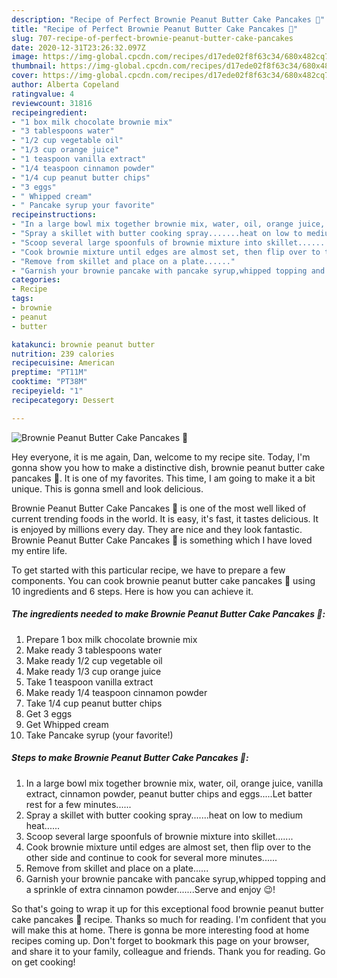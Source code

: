 ```yaml
---
description: "Recipe of Perfect Brownie Peanut Butter Cake Pancakes 🥞"
title: "Recipe of Perfect Brownie Peanut Butter Cake Pancakes 🥞"
slug: 707-recipe-of-perfect-brownie-peanut-butter-cake-pancakes
date: 2020-12-31T23:26:32.097Z
image: https://img-global.cpcdn.com/recipes/d17ede02f8f63c34/680x482cq70/brownie-peanut-butter-cake-pancakes-🥞-recipe-main-photo.jpg
thumbnail: https://img-global.cpcdn.com/recipes/d17ede02f8f63c34/680x482cq70/brownie-peanut-butter-cake-pancakes-🥞-recipe-main-photo.jpg
cover: https://img-global.cpcdn.com/recipes/d17ede02f8f63c34/680x482cq70/brownie-peanut-butter-cake-pancakes-🥞-recipe-main-photo.jpg
author: Alberta Copeland
ratingvalue: 4
reviewcount: 31816
recipeingredient:
- "1 box milk chocolate brownie mix"
- "3 tablespoons water"
- "1/2 cup vegetable oil"
- "1/3 cup orange juice"
- "1 teaspoon vanilla extract"
- "1/4 teaspoon cinnamon powder"
- "1/4 cup peanut butter chips"
- "3 eggs"
- " Whipped cream"
- " Pancake syrup your favorite"
recipeinstructions:
- "In a large bowl mix together brownie mix, water, oil, orange juice, vanilla extract, cinnamon powder, peanut butter chips and eggs.....Let batter rest for a few minutes......"
- "Spray a skillet with butter cooking spray.......heat on low to medium heat......"
- "Scoop several large spoonfuls of brownie mixture into skillet......."
- "Cook brownie mixture until edges are almost set, then flip over to the other side and continue to cook for several more minutes......"
- "Remove from skillet and place on a plate......"
- "Garnish your brownie pancake with pancake syrup,whipped topping and a sprinkle of extra cinnamon powder.......Serve and enjoy 😉!"
categories:
- Recipe
tags:
- brownie
- peanut
- butter

katakunci: brownie peanut butter 
nutrition: 239 calories
recipecuisine: American
preptime: "PT11M"
cooktime: "PT38M"
recipeyield: "1"
recipecategory: Dessert

---
```



![Brownie Peanut Butter Cake Pancakes 🥞](https://img-global.cpcdn.com/recipes/d17ede02f8f63c34/680x482cq70/brownie-peanut-butter-cake-pancakes-🥞-recipe-main-photo.jpg)

Hey everyone, it is me again, Dan, welcome to my recipe site. Today, I'm gonna show you how to make a distinctive dish, brownie peanut butter cake pancakes 🥞. It is one of my favorites. This time, I am going to make it a bit unique. This is gonna smell and look delicious.

Brownie Peanut Butter Cake Pancakes 🥞 is one of the most well liked of current trending foods in the world. It is easy, it's fast, it tastes delicious. It is enjoyed by millions every day. They are nice and they look fantastic. Brownie Peanut Butter Cake Pancakes 🥞 is something which I have loved my entire life.




To get started with this particular recipe, we have to prepare a few components. You can cook brownie peanut butter cake pancakes 🥞 using 10 ingredients and 6 steps. Here is how you can achieve it.

<!--inarticleads1-->

##### The ingredients needed to make Brownie Peanut Butter Cake Pancakes 🥞:

1. Prepare 1 box milk chocolate brownie mix
1. Make ready 3 tablespoons water
1. Make ready 1/2 cup vegetable oil
1. Make ready 1/3 cup orange juice
1. Take 1 teaspoon vanilla extract
1. Make ready 1/4 teaspoon cinnamon powder
1. Take 1/4 cup peanut butter chips
1. Get 3 eggs
1. Get  Whipped cream
1. Take  Pancake syrup (your favorite!)




<!--inarticleads2-->

##### Steps to make Brownie Peanut Butter Cake Pancakes 🥞:

1. In a large bowl mix together brownie mix, water, oil, orange juice, vanilla extract, cinnamon powder, peanut butter chips and eggs.....Let batter rest for a few minutes......
1. Spray a skillet with butter cooking spray.......heat on low to medium heat......
1. Scoop several large spoonfuls of brownie mixture into skillet.......
1. Cook brownie mixture until edges are almost set, then flip over to the other side and continue to cook for several more minutes......
1. Remove from skillet and place on a plate......
1. Garnish your brownie pancake with pancake syrup,whipped topping and a sprinkle of extra cinnamon powder.......Serve and enjoy 😉!




So that's going to wrap it up for this exceptional food brownie peanut butter cake pancakes 🥞 recipe. Thanks so much for reading. I'm confident that you will make this at home. There is gonna be more interesting food at home recipes coming up. Don't forget to bookmark this page on your browser, and share it to your family, colleague and friends. Thank you for reading. Go on get cooking!
